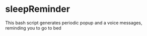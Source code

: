 # sleepReminder
This bash script generates periodic popup and a voice messages, reminding you to go to bed
